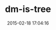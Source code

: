 ---
layout: post
title:  "dm-is-tree"
repo:   "datamapper/dm-is-tree"
date:   2015-02-18 17:04:16
gemurl: http://github.com/datamapper/dm-is-tree
---